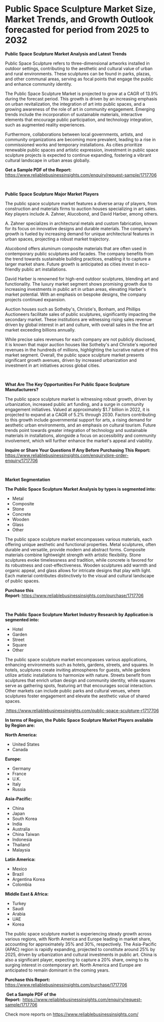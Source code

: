 <p><h1>Public Space Sculpture Market Size, Market Trends, and Growth Outlook forecasted for period from 2025 to 2032</h1></p><p><strong>Public Space Sculpture Market Analysis and Latest Trends</strong></p>
<p><p>Public Space Sculpture refers to three-dimensional artworks installed in outdoor settings, contributing to the aesthetic and cultural value of urban and rural environments. These sculptures can be found in parks, plazas, and other communal areas, serving as focal points that engage the public and enhance community identity. </p><p>The Public Space Sculpture Market is projected to grow at a CAGR of 13.9% during the forecast period. This growth is driven by an increasing emphasis on urban revitalization, the integration of art into public spaces, and a growing awareness of the role of art in community engagement. Emerging trends include the incorporation of sustainable materials, interactive elements that encourage public participation, and technology integration, such as augmented reality experiences. </p><p>Furthermore, collaborations between local governments, artists, and community organizations are becoming more prevalent, leading to a rise in commissioned works and temporary installations. As cities prioritize renewable public spaces and artistic expression, investment in public space sculpture projects is expected to continue expanding, fostering a vibrant cultural landscape in urban areas globally.</p></p>
<p><strong>Get a Sample PDF of the Report:&nbsp;</strong> <a href="https://www.reliablebusinessinsights.com/enquiry/request-sample/1717706?utm_campaign=3499&utm_medium=2&utm_source=Github&utm_content=ia&utm_term=04042025&utm_id=public-space-sculpture">https://www.reliablebusinessinsights.com/enquiry/request-sample/1717706</a></p>
<p>&nbsp;</p>
<p><strong>Public Space Sculpture Major Market Players</strong></p>
<p><p>The public space sculpture market features a diverse array of players, from construction and materials firms to auction houses specializing in art sales. Key players include A. Zahner, Alucobond, and David Harber, among others.</p><p>A. Zahner specializes in architectural metals and custom fabrication, known for its focus on innovative designs and durable materials. The company’s growth is fueled by increasing demand for unique architectural features in urban spaces, projecting a robust market trajectory.</p><p>Alucobond offers aluminum composite materials that are often used in contemporary public sculptures and facades. The company benefits from the trend towards sustainable building practices, enabling it to capture a larger market share. Future growth is anticipated as cities invest in eco-friendly public art installations.</p><p>David Harber is renowned for high-end outdoor sculptures, blending art and functionality. The luxury market segment shows promising growth due to increasing investments in public art in urban areas, elevating Harber's market potential. With an emphasis on bespoke designs, the company projects continued expansion.</p><p>Auction houses such as Sotheby's, Christie's, Bonham, and Phillips Auctioneers facilitate sales of public sculptures, significantly impacting the secondary market. These institutions are witnessing rising sales revenue driven by global interest in art and culture, with overall sales in the fine art market exceeding billions annually.</p><p>While precise sales revenues for each company are not publicly disclosed, it is known that major auction houses like Sotheby's and Christie's reported revenues in the hundreds of millions, highlighting the lucrative nature of this market segment. Overall, the public space sculpture market presents significant growth avenues, driven by increased urbanization and investment in art initiatives across global cities.</p></p>
<p>&nbsp;</p>
<p><strong>What Are The Key Opportunities For Public Space Sculpture Manufacturers?</strong></p>
<p><p>The public space sculpture market is witnessing robust growth, driven by urbanization, increased public art funding, and a surge in community engagement initiatives. Valued at approximately $1.7 billion in 2022, it is projected to expand at a CAGR of 5.2% through 2030. Factors contributing to this growth include governmental support for arts, a rising demand for aesthetic urban environments, and an emphasis on cultural tourism. Future trends point towards greater integration of technology and sustainable materials in installations, alongside a focus on accessibility and community involvement, which will further enhance the market's appeal and viability.</p></p>
<p><strong>Inquire or Share Your Questions If Any Before Purchasing This Report:</strong> <a href="https://www.reliablebusinessinsights.com/enquiry/pre-order-enquiry/1717706?utm_campaign=3499&utm_medium=2&utm_source=Github&utm_content=ia&utm_term=04042025&utm_id=public-space-sculpture">https://www.reliablebusinessinsights.com/enquiry/pre-order-enquiry/1717706</a></p>
<p>&nbsp;</p>
<p><strong>Market Segmentation</strong></p>
<p><strong>The Public Space Sculpture Market Analysis by types is segmented into:</strong></p>
<p><ul><li>Metal</li><li>Composite</li><li>Stone</li><li>Concrete</li><li>Wooden</li><li>Glass</li><li>Other</li></ul></p>
<p><p>The public space sculpture market encompasses various materials, each offering unique aesthetic and functional properties. Metal sculptures, often durable and versatile, provide modern and abstract forms. Composite materials combine lightweight strength with artistic flexibility. Stone sculptures evoke timelessness and tradition, while concrete is favored for its robustness and cost-effectiveness. Wooden sculptures add warmth and organic appeal, and glass allows for intricate designs that play with light. Each material contributes distinctively to the visual and cultural landscape of public spaces.</p></p>
<p><strong>Purchase this Report:&nbsp;</strong><a href="https://www.reliablebusinessinsights.com/purchase/1717706?utm_campaign=3499&utm_medium=2&utm_source=Github&utm_content=ia&utm_term=04042025&utm_id=public-space-sculpture">https://www.reliablebusinessinsights.com/purchase/1717706</a></p>
<p>&nbsp;</p>
<p><strong>The Public Space Sculpture Market Industry Research by Application is segmented into:</strong></p>
<p><ul><li>Hotel</li><li>Garden</li><li>Street</li><li>Square</li><li>Other</li></ul></p>
<p><p>The public space sculpture market encompasses various applications, enhancing environments such as hotels, gardens, streets, and squares. In hotels, sculptures create inviting atmospheres for guests, while gardens utilize artistic installations to harmonize with nature. Streets benefit from sculptures that enrich urban design and community identity, while squares serve as gathering spots, featuring art that encourages social interaction. Other markets can include public parks and cultural venues, where sculptures foster engagement and elevate the aesthetic value of shared spaces.</p></p>
<p><a href="https://www.reliablebusinessinsights.com/public-space-sculpture-r1717706?utm_campaign=3499&utm_medium=2&utm_source=Github&utm_content=ia&utm_term=04042025&utm_id=public-space-sculpture">&nbsp;https://www.reliablebusinessinsights.com/public-space-sculpture-r1717706</a></p>
<p><strong>In terms of Region, the Public Space Sculpture Market Players available by Region are:</strong></p>
<p>
    <p> <strong> North America: </strong>
        <ul>
            <li>United States</li>
            <li>Canada</li>
        </ul>
        </p> 
    <p> <strong> Europe: </strong>
        <ul>
            <li>Germany</li>
            <li>France</li>
            <li>U.K.</li>
            <li>Italy</li>
            <li>Russia</li>
        </ul>
        </p> 
    <p> <strong> Asia-Pacific: </strong>
        <ul>
            <li>China</li>
            <li>Japan</li>
            <li>South Korea</li>
            <li>India</li>
            <li>Australia</li>
            <li>China Taiwan</li>
            <li>Indonesia</li>
            <li>Thailand</li>
            <li>Malaysia</li>
        </ul>
        </p> 
    <p> <strong> Latin America: </strong>
        <ul>
            <li>Mexico</li>
            <li>Brazil</li>
            <li>Argentina Korea</li>
            <li>Colombia</li>
        </ul>
        </p> 
    <p> <strong> Middle East & Africa: </strong>
        <ul>
            <li>Turkey</li>
            <li>Saudi</li>
            <li>Arabia</li>
            <li>UAE</li>
            <li>Korea</li>
        </ul>
    </p>
    </p>
<p><p>The public space sculpture market is experiencing steady growth across various regions, with North America and Europe leading in market share, accounting for approximately 35% and 30%, respectively. The Asia-Pacific (APAC) region is rapidly expanding, projected to constitute around 25% by 2025, driven by urbanization and cultural investments in public art. China is also a significant player, expecting to capture a 20% share, owing to its surging interest in contemporary art. North America and Europe are anticipated to remain dominant in the coming years.</p></p>
<p><strong>Purchase this Report: </strong><a href="https://www.reliablebusinessinsights.com/purchase/1717706?utm_campaign=3499&utm_medium=2&utm_source=Github&utm_content=ia&utm_term=04042025&utm_id=public-space-sculpture">https://www.reliablebusinessinsights.com/purchase/1717706</a></p>
<p>&nbsp;<strong>Get a Sample PDF of the Report:&nbsp;&nbsp;</strong><a href="https://www.reliablebusinessinsights.com/enquiry/request-sample/1717706?utm_campaign=3499&utm_medium=2&utm_source=Github&utm_content=ia&utm_term=04042025&utm_id=public-space-sculpture">https://www.reliablebusinessinsights.com/enquiry/request-sample/1717706</a></p>
<p><strong></strong></p>
<p>Check more reports on <a href="https://www.reliablebusinessinsights.com/?utm_campaign=3499&utm_medium=2&utm_source=Github&utm_content=ia&utm_term=04042025&utm_id=public-space-sculpture">https://www.reliablebusinessinsights.com/</a></p>